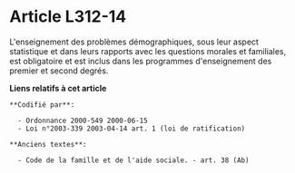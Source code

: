 # Article L312-14

L'enseignement des problèmes démographiques, sous leur aspect statistique et dans leurs rapports avec les questions morales
et familiales, est obligatoire et est inclus dans les programmes d'enseignement des premier et second degrés.

**Liens relatifs à cet article**

	**Codifié par**:

	  - Ordonnance 2000-549 2000-06-15
	  - Loi n°2003-339 2003-04-14 art. 1 (loi de ratification)

	**Anciens textes**:

	  - Code de la famille et de l'aide sociale. - art. 38 (Ab)
